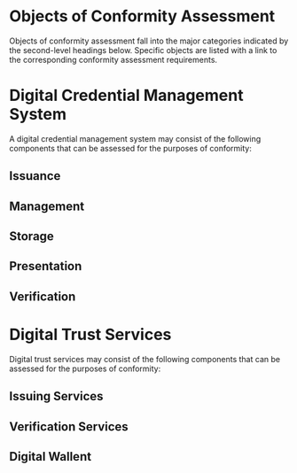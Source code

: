 # Objects of Conformity Assessment
Objects of conformity assessment fall into the major categories indicated by the second-level headings below. Specific objects are listed with a link to the corresponding conformity assessment requirements.

# Digital Credential Management System 
A digital credential management system may consist of the following components that can be assessed for the purposes of conformity:

## Issuance

## Management

## Storage

## Presentation

## Verification


# Digital Trust Services
Digital trust services may consist of the following components that can be assessed for the purposes of conformity:

## Issuing Services

## Verification Services

## Digital Wallent




